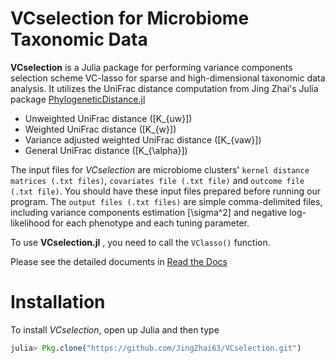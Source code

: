# VCselection for Microbiome Taxonomic Data

**VCselection** is a Julia package for performing variance components selection scheme VC-lasso for sparse and high-dimensional taxonomic data analysis. It utilizes the UniFrac distance computation from Jing Zhai's Julia package [PhylogeneticDistance.jl](https://github.com/JingZhai63/PhylogeneticDistance.jl)

* Unweighted UniFrac distance (\[K_{uw}\])
* Weighted UniFrac distance  (\[K_{w}\])
* Variance adjusted weighted UniFrac distance  (\[K_{vaw}\])
* General UniFrac distance  (\[K_{\alpha}\])

The input files for _VCselection_ are microbiome  clusters' `kernel distance matrices (.txt files)`, `covariates file (.txt file)` and `outcome file (.txt file)`. You should have these input files prepared before running our program. The `output files (.txt files)` are simple comma-delimited files, including variance components estimation \[\sigma^2\] and negative log-likelihood for each phenotype and each tuning parameter.

To use **VCselection.jl** , you need to call the `VClasso()` function.

Please see the detailed documents in [Read the Docs](http://vcselection.readthedocs.io/en/latest/)

# Installation

To install _VCselection_, open up Julia and then type

```julia
julia> Pkg.clone("https://github.com/JingZhai63/VCselection.git")
```

